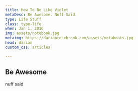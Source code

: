 ```yaml
---
title: How To Be Like Violet
metaDesc: Be Awesome. Nuff Said.
type: Life Stuff
class: type-life
when: Jan 1, 2016
img: assets/notebook.jpg
metaimg: https://darianrosebrook.com/assets/metaboats.jpg
head: darian
custom_css: articles

---
```


## Be Awesome
nuff said
